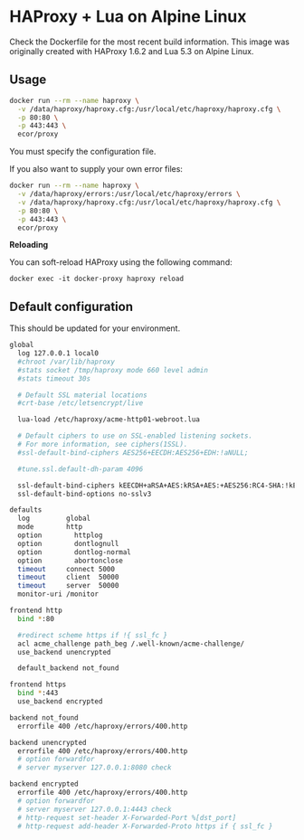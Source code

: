 # HAProxy + Lua on Alpine Linux

Check the Dockerfile for the most recent build information. This image was
originally created with HAProxy 1.6.2 and Lua 5.3 on Alpine Linux.

## Usage

```sh
docker run --rm --name haproxy \
  -v /data/haproxy/haproxy.cfg:/usr/local/etc/haproxy/haproxy.cfg \
  -p 80:80 \
  -p 443:443 \
  ecor/proxy
```

You must specify the configuration file.

If you also want to supply your own error files:

```sh
docker run --rm --name haproxy \
  -v /data/haproxy/errors:/usr/local/etc/haproxy/errors \
  -v /data/haproxy/haproxy.cfg:/usr/local/etc/haproxy/haproxy.cfg \
  -p 80:80 \
  -p 443:443 \
  ecor/proxy
```

**Reloading**

You can soft-reload HAProxy using the following command:

`docker exec -it docker-proxy haproxy reload`

## Default configuration

This should be updated for your environment.

```sh
global
  log 127.0.0.1 local0
  #chroot /var/lib/haproxy
  #stats socket /tmp/haproxy mode 660 level admin
  #stats timeout 30s

  # Default SSL material locations
  #crt-base /etc/letsencrypt/live

  lua-load /etc/haproxy/acme-http01-webroot.lua

  # Default ciphers to use on SSL-enabled listening sockets.
  # For more information, see ciphers(1SSL).
  #ssl-default-bind-ciphers AES256+EECDH:AES256+EDH:!aNULL;

  #tune.ssl.default-dh-param 4096

  ssl-default-bind-ciphers kEECDH+aRSA+AES:kRSA+AES:+AES256:RC4-SHA:!kEDH:!LO$
  ssl-default-bind-options no-sslv3

defaults
  log         global
  mode        http
  option	    httplog
  option	    dontlognull
  option	    dontlog-normal
  option	    abortonclose
  timeout     connect 5000
  timeout     client  50000
  timeout     server  50000
  monitor-uri /monitor

frontend http
  bind *:80

  #redirect scheme https if !{ ssl_fc }
  acl acme_challenge path_beg /.well-known/acme-challenge/
  use_backend unencrypted

  default_backend not_found

frontend https
  bind *:443
  use_backend encrypted

backend not_found
  errorfile 400 /etc/haproxy/errors/400.http

backend unencrypted
  errorfile 400 /etc/haproxy/errors/400.http
  # option forwardfor
  # server myserver 127.0.0.1:8080 check

backend encrypted
  errorfile 400 /etc/haproxy/errors/400.http
  # option forwardfor
  # server myserver 127.0.0.1:4443 check
  # http-request set-header X-Forwarded-Port %[dst_port]
  # http-request add-header X-Forwarded-Proto https if { ssl_fc }
```
